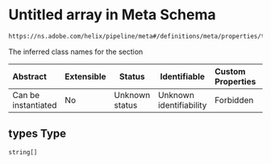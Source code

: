 # Untitled array in Meta Schema

```txt
https://ns.adobe.com/helix/pipeline/meta#/definitions/meta/properties/types
```

The inferred class names for the section


| Abstract            | Extensible | Status         | Identifiable            | Custom Properties | Additional Properties | Access Restrictions | Defined In                                                    |
| :------------------ | ---------- | -------------- | ----------------------- | :---------------- | --------------------- | ------------------- | ------------------------------------------------------------- |
| Can be instantiated | No         | Unknown status | Unknown identifiability | Forbidden         | Allowed               | none                | [meta.schema.json\*](meta.schema.json "open original schema") |

## types Type

`string[]`
